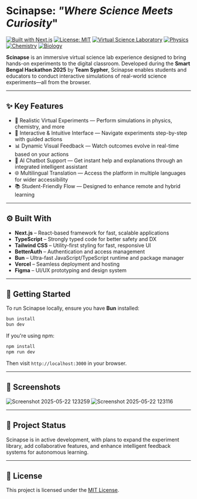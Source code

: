 # Scinapse: *"Where Science Meets Curiosity*"

[![Built with Next.js](https://img.shields.io/badge/Built%20with-Next.js-000?logo=next.js&logoColor=white)](https://nextjs.org) [![License: MIT](https://img.shields.io/badge/License-MIT-green.svg)](https://opensource.org/licenses/MIT) [![Virtual Science Laboratory](https://img.shields.io/badge/🔭-Virtual%20Science%20Laboratory-red)](#) [![Physics](https://img.shields.io/badge/Physics-⚛️-yellow)](#) [![Chemistry](https://img.shields.io/badge/Chemistry-🧪-blue)](#) [![Biology](https://img.shields.io/badge/Biology-🧬-purple)](#)


**Scinapse** is an immersive virtual science lab experience designed to bring hands-on experiments to the digital classroom. Developed during the **Smart Bengal Hackathon 2025** by **Team Sypher**, Scinapse enables students and educators to conduct interactive simulations of real-world science experiments—all from the browser.

---

## ✨ Key Features

* 🔬 Realistic Virtual Experiments — Perform simulations in physics, chemistry, and more
* 🧠 Interactive & Intuitive Interface — Navigate experiments step-by-step with guided actions
* 📊 Dynamic Visual Feedback — Watch outcomes evolve in real-time based on your actions
* 🤖 AI Chatbot Support — Get instant help and explanations through an integrated intelligent assistant
* 🌐 Multilingual Translation — Access the platform in multiple languages for wider accessibility
* 📚 Student-Friendly Flow — Designed to enhance remote and hybrid learning

---

## ⚙️ Built With

* **Next.js** – React-based framework for fast, scalable applications
* **TypeScript** – Strongly typed code for better safety and DX
* **Tailwind CSS** – Utility-first styling for fast, responsive UI
* **BetterAuth** – Authentication and access management
* **Bun** – Ultra-fast JavaScript/TypeScript runtime and package manager
* **Vercel** – Seamless deployment and hosting
* **Figma** – UI/UX prototyping and design system

---

## 🚀 Getting Started

To run Scinapse locally, ensure you have **Bun** installed:

```bash
bun install
bun dev
```

If you're using npm:

```bash
npm install
npm run dev
```

Then visit `http://localhost:3000` in your browser.

---

## 📸 Screenshots

![Screenshot 2025-05-22 123259](https://github.com/user-attachments/assets/95d31a29-72d5-4788-8927-b951c90c4f8a)
![Screenshot 2025-05-22 123116](https://github.com/user-attachments/assets/03833819-c6b4-42b2-89d7-6565bb2e56bc)

---

## 🏁 Project Status

Scinapse is in active development, with plans to expand the experiment library, add collaborative features, and enhance intelligent feedback systems for autonomous learning.

---

## 📄 License

This project is licensed under the [MIT License](LICENSE).
